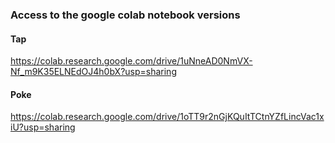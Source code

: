 ### Access to the google colab notebook versions
#### Tap
https://colab.research.google.com/drive/1uNneAD0NmVX-Nf_m9K35ELNEdOJ4h0bX?usp=sharing
#### Poke
https://colab.research.google.com/drive/1oTT9r2nGjKQuItTCtnYZfLincVac1xiU?usp=sharing
